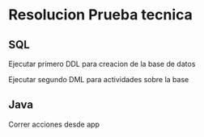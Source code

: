 <h1>Resolucion Prueba  tecnica</h1>
<h2>SQL</h2>
<p>Ejecutar primero DDL para creacion de la base de datos</p>
<p>Ejecutar segundo DML para actividades sobre la base</p>

<h2>Java</h2>
<p>Correr acciones desde app</p>

